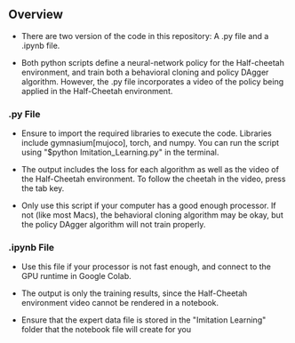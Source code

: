 ## **Overview**

- There are two version of the code in this repository: A .py file and a .ipynb file.

- Both python scripts define a neural-network policy for the Half-cheetah environment, and train both a behavioral cloning and policy DAgger algorithm. However, the .py file incorporates a video of the policy being applied in the Half-Cheetah environment.


### **.py File**
- Ensure to import the required libraries to execute the code. Libraries include gymnasium[mujoco], torch, and numpy. You can run the script using "$python Imitation_Learning.py" in the terminal.
  
- The output includes the loss for each algorithm as well as the video of the Half-Cheetah environment. To follow the cheetah in the video, press the tab key.
  
- Only use this script if your computer has a good enough processor. If not (like most Macs), the behavioral cloning algorithm may be okay, but the policy DAgger algorithm will not train properly.

### **.ipynb File**
- Use this file if your processor is not fast enough, and connect to the GPU runtime in Google Colab.
  
- The output is only the training results, since the Half-Cheetah environment video cannot be rendered in a notebook.
  
- Ensure that the expert data file is stored in the "Imitation Learning" folder that the notebook file will create for you
  

